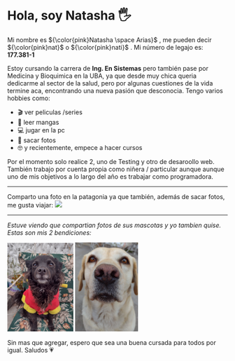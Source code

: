 # Hola, soy Natasha &#x1F590; 

Mi nombre es ${\color{pink}Natasha \space Arias}$ , me pueden decir ${\color{pink}nat}$ o ${\color{pink}nati}$ . Mi número de legajo es: **177.381-1**

Estoy cursando la carrera de **Ing. En Sistemas** pero también pase por Medicina y Bioquimica en la UBA, ya que desde muy chica queria dedicarme al sector de la salud, pero por algunas cuestiones de la vida termine aca, encontrando una nueva pasión que desconocia.
Tengo varios hobbies como: 
- &#x1F3AC; ver peliculas /series 
- &#x1F4D6; leer mangas
- &#x1F4BB; jugar en la pc 
- &#x1F4F8; sacar fotos 
- &#x1F913; y recientemente, empece a hacer cursos

Por el momento solo realice 2, uno de Testing y otro de desaroollo web. 
También trabajo por cuenta propia como niñera / particular aunque aunque uno de mis objetivos a lo largo del año es trabajar como programadora.

***

Comparto una foto en la patagonia ya que también, además de sacar fotos, me gusta viajar: <img src="patagonia.jpg"  width=60%>

***

_Estuve viendo que compartian fotos de sus mascotas y yo tambien quise. Estas son mis 2 bendiciones:_

<img src="coquita.jpg" width= 30% > <img src="mimi.jpg" width= 28.5% >


Sin mas que agregar, espero que sea una buena cursada para todos por igual. Saludos &#x1F497;



